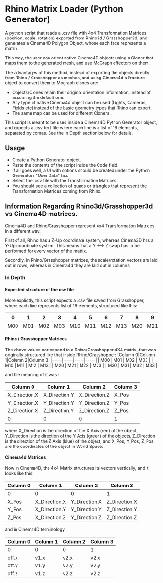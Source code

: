 # Rhino Matrix Loader (Python Generator)
A python script that reads a .csv file with 4x4 Transformation Matrices (position, scale, rotation) exported from Rhino3d / Grasshopper3d, and generates a Cinema4D Polygon Object, whose each face represents a matrix.

This way, the user can orient native Cinema4D objects using a Cloner that maps them to the generated mesh, and use MoGraph effectors on them.

The advantages of this method, instead of exporting the objects directly from Rhino / Grasshopper as meshes, and using Cinema4d's Fracture object to convert them to Mograph clones are:
* Objects/Clones retain their original orientation information, instead of assuming the default one.
* Any type of native Cinema4d object can be used (Lights, Cameras, Fields etc) instead of the basic geometry types that Rhino can export.
* The same map can be used for different Cloners.

This script is meant to be used inside a Cinema4D Python Generator object, and expects a .csv text file where each line is a list of 16 elements, separated by comas. See the In Depth section below for details.

## Usage
* Create a Python Generator object.
* Paste the contents of the script inside the Code field.
* If all goes well, a UI with options should be created under the Python Generators "User Data" tab.
* Select the .csv file with the Transformation Matrices.
* You should see a collection of quads or triangles that represent the Transformation Matrices coming from Rhino.

## Information Regarding Rhino3d/Grasshopper3d vs Cinema4D matrices.
Cinema4D and Rhino/Grasshopper represent 4x4 Transformation Matrices in a different way.

First of all, Rhino has a Z-Up coordinate system, whereas Cinema3D has a Y-Up coordinate system. This means that a Y <--> Z swap has to be performed for every vector of the matrix.

Secondly, in Rhino/Grasshopper matrices, the scale/rotation vectors are laid out in rows, whereas in Cinema4d they are laid out in columns.

### In Depth
#### Expected structure of the csv file
More explictly, this script expects a .csv file saved from Grasshopper, where each line represents list of 16 elements, structured like this:

|  0  |  1  |  2  |  3  |  4  |  5  |  6  |  7  |  8  |  9  |  10 |  11 |  12 |  13 |  14 |  15 |
|-----|-----|-----|-----|-----|-----|-----|-----|-----|-----|-----|-----|-----|-----|-----|-----|
| M00 | M01 | M02 | M03 | M10 | M11 | M12 | M13 | M20 | M21 | M22 | M23 | M30 | M31 | M32 | M33 |

#### Rhino / Grasshopper Matrices
The above values correspond to a Rhino/Grasshopper 4X4 matrix, that was originally structured like that inside Rhino/Grasshopper:
|Column 0|Column 1|Column 2|Column 3|
|-----|-----|-----|-----|
| M00 | M01 | M02 | M03 |
| M10 | M11 | M12 | M13 |
| M20 | M21 | M22 | M23 |
| M30 | M31 | M32 | M33 |

and the meaning of it was :

|Column 0|Column 1|Column 2|Column 3|
|-----|-----|-----|-----|
| X_Direction.X | X_Direction.Y | X_Direction.Z | X_Pos |
| Y_Direction.X | Y_Direction.Y | Y_Direction.Z | Y_Pos |
| Z_Direction.X | Z_Direction.Y | Z_Direction.Z | Z_Pos |
|       0       |       0       |       0       |   1   |

where X_Direction is the direction of the X Axis (red) of the object, Y_Direction is the direction of the Y Axis (green) of the objects, Z_Direction is the direction of the Z Axis (blue) of the object, and X_Pos, Y_Pos, Z_Pos are the coordinates of the object in World Space.

#### Cinema4d Matrices
Now in Cinema4D, the 4x4 Matrix structures its vectors vertically, and it looks like this:

|Column 0|Column 1|Column 2|Column 3|
|-----|-----|-----|-----|
|   0   |       0       |       0       |       1       |
| X_Pos | X_Direction.X | Y_Direction.X | Z_Direction.X |
| Y_Pos | X_Direction.Y | Y_Direction.Y | Z_Direction.Y |
| Z_Pos | X_Direction.Z | Y_Direction.Z | Z_Direction.Z |

and in Cinema4D terminology:

|Column 0|Column 1|Column 2|Column 3|
|-----|-----|-----|-----|
|   0   |   0   |   0   |   1   |
| off.x |  v1.x |  v2.x |  v2.x |
| off.y |  v1.y |  v2.y |  v2.y |
| off.z |  v1.z |  v2.z |  v2.z |


